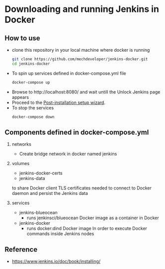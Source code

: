 # Downloading and running Jenkins in Docker

## How to use
- clone this repository in your local machine where docker is running
    ```bash
    git clone https://github.com/mechdeveloper/jenkins-docker.git
    cd jenkins-docker
    ```
- To spin up services defined in docker-compose.yml file
    ```bash
    docker-compose up
    ```
- Browse to http://localhost:8080/ and wait untill the Unlock Jenkins page appears
- Proceed to the [Post-installation setup wizard](https://www.jenkins.io/doc/book/installing/#setup-wizard).
- To stop the services 
    ```bash
    docker-compose down
    ```

## Components defined in docker-compose.yml

1. networks
    - Create bridge network in docker named jenkins
2. volumes 
    - jenkins-docker-certs
    - jenkins-data

    to share Docker client TLS certificates needed to connect to Docker daemon and persist the Jenkins data
3. services
    - jenkins-blueocean
      - runs jenkinsci/blueocean Docker image as a container in Docker
    - jenkins-docker
      - runs docker:dind Docker image In order to execute Docker commands inside Jenkins nodes

## Reference
- https://www.jenkins.io/doc/book/installing/
